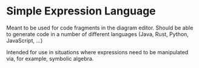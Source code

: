 # Simple Expression Language

<!---
SPDX-FileCopyrightText:  Amazon.com, Inc. or its affiliates. All Rights Reserved.
SPDX-License-Identifier: Apache-2.0
-->

Meant to be used for code fragments in the diagram editor.
Should be able to generate code in a number of different languages
(Java, Rust, Python, JavaScript, ...)

Intended for use in situations where expressions need to be
manipulated via, for example, symbolic algebra.